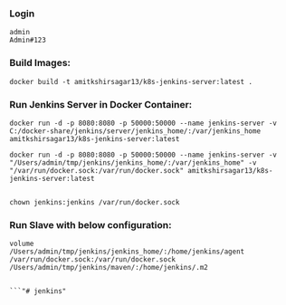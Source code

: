 ### Login
```
admin
Admin#123
```
### Build Images:

```
docker build -t amitkshirsagar13/k8s-jenkins-server:latest .

```


### Run Jenkins Server in Docker Container:
```
docker run -d -p 8080:8080 -p 50000:50000 --name jenkins-server -v C:/docker-share/jenkins/server/jenkins_home/:/var/jenkins_home amitkshirsagar13/k8s-jenkins-server:latest

docker run -d -p 8080:8080 -p 50000:50000 --name jenkins-server -v "/Users/admin/tmp/jenkins/jenkins_home/:/var/jenkins_home" -v "/var/run/docker.sock:/var/run/docker.sock" amitkshirsagar13/k8s-jenkins-server:latest


chown jenkins:jenkins /var/run/docker.sock

```


### Run Slave with below configuration:
```
volume
/Users/admin/tmp/jenkins/jenkins_home/:/home/jenkins/agent 
/var/run/docker.sock:/var/run/docker.sock 
/Users/admin/tmp/jenkins/maven/:/home/jenkins/.m2


```"# jenkins" 
